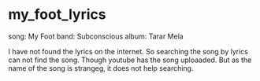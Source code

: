 # my_foot_lyrics

song: My Foot
band: Subconscious
album: Tarar Mela

I have not found the lyrics on the internet. So searching the song by lyrics can not find the song. 
Though youtube has the song uploaaded. But as the name of the song is strangeg, it does not help searching.
